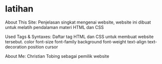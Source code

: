 # latihan
About This Site: Penjelasan singkat mengenai website, website ini dibuat untuk melatih pendalaman materi HTML dan CSS

Used Tags & Syntaxes: Daftar tag HTML dan CSS untuk membuat website tersebut.
color
font-size
font-family
background
font-weight
text-align
text-decoration
position
cursor

About Me: Christian Tobing sebagai pemilik website
